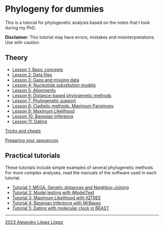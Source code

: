 # Phylogeny for dummies

This is a tutorial for phylogenetic analysis based on the notes that I took during my PhD. 

**Disclaimer**: This tutorial may have errors, mistakes and misinterpretations. Use with caution.

## Theory

- [Lesson 1: Basic concepts](/Basic_concepts.md)
- [Lesson 2: Data files](/Data_files.md)
- [Lesson 3: Gaps and missing data](/Gaps.md)
- [Lesson 4: Nucleotide substitution models](/Models.md)
- [Lesson 5: Alignments](/Alignments.md)
- [Lesson 6: Distance-based phylogenetic methods](/Distance.md)
- [Lesson 7: Phylogenetic support](/Support.md)
- [Lesson 8: Cladistic methods. Maximum Parsimony](/Parsimony.md)
- [Lesson 9: Maximum Likelihood](/Likelihood.md)
- [Lesson 10: Bayesian Inference](/Bayesian.md)
- [Lesson 11: Dating](/Dating.md)

[Tricks and cheats](/Tricks.md)

[Preparing your sequences](/Preparing.md)

## Practical tutorials

These tutorials include simple examples of several phylogenetic methods. For more complex analyses, read the manuals of the software used in each tutorial.

- [Tutorial 1: MEGA. Genetic distances and Neighbor-Joining](/T-MEGA.md)
- [Tutorial 2: Model testing with jModelTest](/T-jModeltest.md)
- [Tutorial 3: Maximum Likelihood with IQTREE](/T-IQTREE.md)
- [Tutorial 4: Bayesian Inference with MrBayes](/T-MrBayes.md)
- [Tutorial 5: Dating with molecular clock in BEAST](/T-BEAST.md)

---

[2023 Alejandro López López](/LICENSE)
